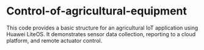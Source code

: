 # Control-of-agricultural-equipment
This code provides a basic structure for an agricultural IoT application using Huawei LiteOS. It demonstrates sensor data collection, reporting to a cloud platform, and remote actuator control.
